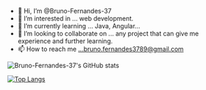 - 👋 Hi, I’m @Bruno-Fernandes-37
- 👀 I’m interested in ... web development.
- 🌱 I’m currently learning ... Java, Angular...
- 💞️ I’m looking to collaborate on ... any project that can give me experience and further learning.
- 📫 How to reach me ...bruno.fernandes3789@gmail.com

<!---
Bruno-Fernandes-37/Bruno-Fernandes-37 is a ✨ special ✨ repository because its `README.md` (this file) appears on your GitHub profile.
You can click the Preview link to take a look at your changes.
--->
![Bruno-Fernandes-37's GitHub stats](https://github-readme-stats.vercel.app/api?username=Bruno-Fernandes-37&theme=dark&show_icons=true)

[![Top Langs](https://github-readme-stats.vercel.app/api/top-langs/?username=Bruno-Fernandes-37&langs_count=5&theme=dark)](https://github.com/Bruno-Fernandes-37/github-readme-stats)
